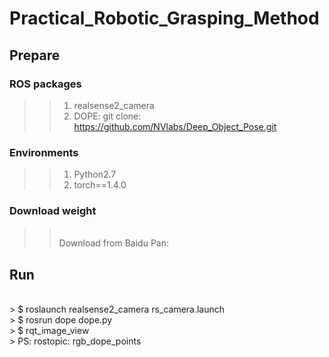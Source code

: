 # Practical_Robotic_Grasping_Method

## Prepare
### ROS packages
>> 1. realsense2_camera
>> 2. DOPE: git clone: https://github.com/NVlabs/Deep_Object_Pose.git

### Environments
>> 1. Python2.7
>> 2. torch==1.4.0

### Download weight
>> <br> Download from Baidu Pan: 

## Run
<br> > $ roslaunch realsense2_camera rs_camera.launch
<br> > $ rosrun dope dope.py
<br> > $ rqt_image_view
<br> > PS: rostopic: rgb_dope_points
